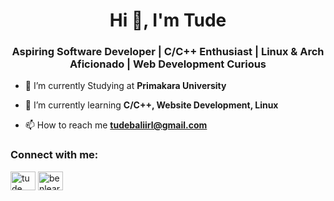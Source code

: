 <h1 align="center">Hi 👋, I'm Tude</h1>
<h3 align="center">Aspiring Software Developer | C/C++ Enthusiast | Linux & Arch Aficionado | Web Development Curious</h3>

- 🏫 I’m currently Studying at **Primakara University**

- 🌱 I’m currently learning **C/C++, Website Development, Linux**

- 📫 How to reach me **tudebaliirl@gmail.com**

<h3 align="left">Connect with me:</h3>
<p align="left">
<a href="https://linkedin.com/in/tude saputra" target="blank"><img align="center" src="https://raw.githubusercontent.com/rahuldkjain/github-profile-readme-generator/master/src/images/icons/Social/linked-in-alt.svg" alt="tude saputra" height="30" width="40" /></a>
<a href="https://instagram.com/benlearntocode" target="blank"><img align="center" src="https://raw.githubusercontent.com/rahuldkjain/github-profile-readme-generator/master/src/images/icons/Social/instagram.svg" alt="benlearntocode" height="30" width="40" /></a>
</p>


